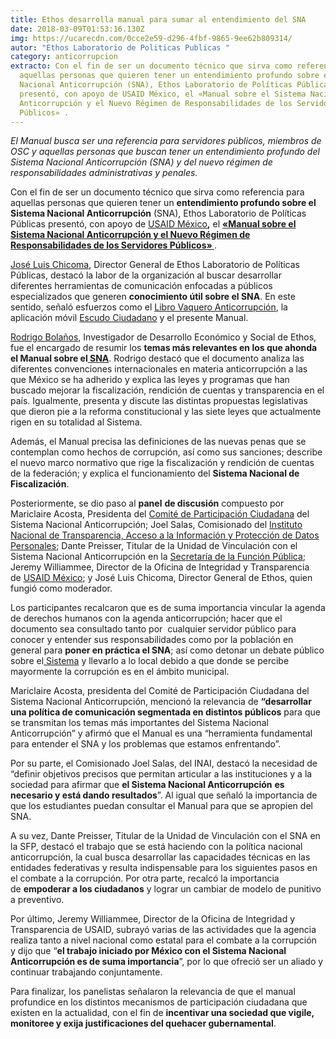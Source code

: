 ```yaml
---
title: Ethos desarrolla manual para sumar al entendimiento del SNA
date: 2018-03-09T01:53:16.130Z
img: https://ucarecdn.com/0cce2e59-d296-4fbf-9865-9ee62b809314/
autor: "Ethos Laboratorio de Politicas Publicas "
category: anticorrupcion
extracto: Con el fin de ser un documento técnico que sirva como referencia para
  aquellas personas que quieren tener un entendimiento profundo sobre el Sistema
  Nacional Anticorrupción (SNA), Ethos Laboratorio de Políticas Públicas
  presentó, con apoyo de USAID México, el «Manual sobre el Sistema Nacional
  Anticorrupción y el Nuevo Régimen de Responsabilidades de los Servidores
  Públicos» .
---
```

*El Manual busca ser una referencia para servidores públicos, miembros de OSC y aquellas personas que buscan tener un entendimiento profundo del Sistema Nacional Anticorrupción (SNA) y del nuevo régimen de responsabilidades administrativas y penales.*

Con el fin de ser un documento técnico que sirva como referencia para aquellas personas que quieren tener un **entendimiento profundo sobre el Sistema Nacional Anticorrupción** (SNA), Ethos Laboratorio de Políticas Públicas presentó, con apoyo de [USAID México](https://www.usaid.gov/mexico)**,** el **[«Manual sobre el Sistema Nacional Anticorrupción y el Nuevo Régimen de Responsabilidades de los Servidores Públicos» ](https://goo.gl/JNwTgY)**.

[José Luis Chicoma](https://twitter.com/joseluischicoma), Director General de Ethos Laboratorio de Políticas Públicas, destacó la labor de la organización al buscar desarrollar diferentes herramientas de comunicación enfocadas a públicos especializados que generen **conocimiento útil sobre el SNA**. En este sentido, señaló esfuerzos como el [Libro Vaquero Anticorrupción](http://libroanticorrupcion.ethos.org.mx/), la aplicación móvil [Escudo Ciudadano](https://www.ethos.org.mx/es/lanzan-app-para-acompanar-vigilar-y-evaluar-a-los-ministerios-publicos/) y el presente Manual. 

[Rodrigo Bolaños](https://www.ethos.org.mx/es/nosotros/equipo/rodrigo-bolanos/), Investigador de Desarrollo Económico y Social de Ethos, fue el encargado de resumir los **temas más relevantes en los que ahonda el Manual sobre el[ SNA](https://twitter.com/hashtag/SNA?src=hash)**. Rodrigo destacó que el documento analiza las diferentes convenciones internacionales en materia anticorrupción a las que México se ha adherido y explica las leyes y programas que han buscado mejorar la fiscalización, rendición de cuentas y transparencia en el país. Igualmente, presenta y discute las distintas propuestas legislativas que dieron pie a la reforma constitucional y las siete leyes que actualmente rigen en su totalidad al Sistema.

Además, el Manual precisa las definiciones de las nuevas penas que se contemplan como hechos de corrupción, así como sus sanciones; describe el nuevo marco normativo que rige la fiscalización y rendición de cuentas de la federación; y explica el funcionamiento del **Sistema Nacional de Fiscalización**.

Posteriormente, se dio paso al **panel** **de discusión** compuesto por Mariclaire Acosta, Presidenta del [Comité de Participación Ciudadana](https://cpc.org.mx/) del Sistema Nacional Anticorrupción; Joel Salas, Comisionado del [Instituto Nacional de Transparencia, Acceso a la Información y Protección de Datos Personales](http://inicio.inai.org.mx/SitePages/ifai.aspx); Dante Preisser, Titular de la Unidad de Vinculación con el Sistema Nacional Anticorrupción en la [Secretaría de la Función Pública](https://www.gob.mx/sfp); Jeremy Williammee, Director de la Oficina de Integridad y Transparencia de [USAID México](https://www.usaid.gov/mexico); y José Luis Chicoma, Director General de Ethos, quien fungió como moderador.

Los participantes recalcaron que es de suma importancia vincular la agenda de derechos humanos con la agenda anticorrupción; hacer que el documento sea consultado tanto por  cualquier servidor público para conocer y entender sus responsabilidades como por la población en general para **poner en práctica el SNA**; así como detonar un debate público sobre el[ Sistema](https://twitter.com/hashtag/SNA?src=hash) y llevarlo a lo local debido a que donde se percibe mayormente la corrupción es en el ámbito municipal.

Mariclaire Acosta, presidenta del Comité de Participación Ciudadana del Sistema Nacional Anticorrupción, mencionó la relevancia de **“desarrollar una política de comunicación segmentada en distintos públicos** para que se transmitan los temas más importantes del Sistema Nacional Anticorrupción” y afirmó que el Manual es una “herramienta fundamental para entender el SNA y los problemas que estamos enfrentando”.

Por su parte, el Comisionado Joel Salas, del INAI, destacó la necesidad de “definir objetivos precisos que permitan articular a las instituciones y a la sociedad para afirmar que **el Sistema Nacional Anticorrupción** **es necesario y está dando resultados**”. Al igual que señaló la importancia de que los estudiantes puedan consultar el Manual para que se apropien del SNA.

A su vez, Dante Preisser, Titular de la Unidad de Vinculación con el SNA en la SFP, destacó el trabajo que se está haciendo con la política nacional anticorrupción, la cual busca desarrollar las capacidades técnicas en las entidades federativas y resulta indispensable para los siguientes pasos en el combate a la corrupción. Por otra parte, recalcó la importancia de **empoderar a los ciudadanos** y lograr un cambiar de modelo de punitivo a preventivo.

Por último, Jeremy Williammee, Director de la Oficina de Integridad y Transparencia de USAID, subrayó varias de las actividades que la agencia realiza tanto a nivel nacional como estatal para el combate a la corrupción y dijo que “**el trabajo iniciado por México con el Sistema Nacional Anticorrupción es de suma importancia**”, por lo que ofreció ser un aliado y continuar trabajando conjuntamente.

Para finalizar, los panelistas señalaron la relevancia de que el manual profundice en los distintos mecanismos de participación ciudadana que existen en la actualidad, con el fin de **incentivar una sociedad que vigile, monitoree y exija justificaciones del quehacer gubernamental**.